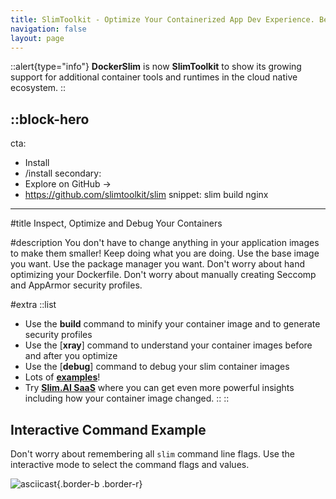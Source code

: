 ```yaml
---
title: SlimToolkit - Optimize Your Containerized App Dev Experience. Better, Smaller, Faster and More Secure Containers Doing Less! Slim Docker Container Images by up to 30x.
navigation: false
layout: page
---
```


::alert{type="info"}
**DockerSlim** is now **SlimToolkit** to show its growing support for additional container tools and runtimes in the cloud native ecosystem.
::

::block-hero
---
cta:
  - Install
  - /install
secondary:
  - Explore on GitHub →
  - https://github.com/slimtoolkit/slim
snippet: 
  slim build nginx
---

#title
Inspect, Optimize and Debug Your Containers

#description
You don't have to change anything in your application images to make them smaller! Keep doing what you are doing. Use the base image you want. Use the package manager you want. Don't worry about hand optimizing your Dockerfile. Don't worry about manually creating Seccomp and AppArmor security profiles.

#extra
  ::list
  - Use the **build** command to minify your container image and to generate security profiles
  - Use the [**xray**] command to understand your container images before and after you optimize
  - Use the [**debug**] command to debug your slim container images
  - Lots of [**examples**](https://github.com/slimtoolkit/examples)!
  - Try [**Slim.AI SaaS**](https://portal.slim.dev/login?invitecode=invite.1s85zlfnYX0p5TT1XKja49pAHbL) where you can get even more powerful insights including how your container image changed.
  ::
::

## Interactive Command Example

Don't worry about remembering all `slim` command line flags. Use the interactive mode to select the command flags and values.

![asciicast](/interactive-demo.gif){.border-b .border-r}

